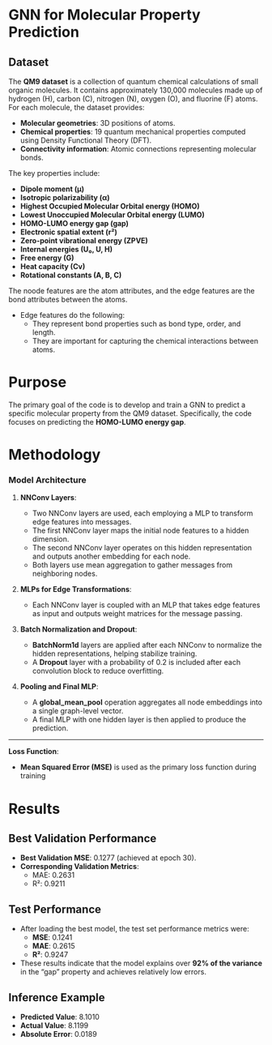 # GNN for Molecular Property Prediction
## Dataset

The **QM9 dataset** is a collection of quantum chemical calculations of small organic molecules. It contains approximately 130,000 molecules made up of hydrogen (H), carbon (C), nitrogen (N), oxygen (O), and fluorine (F) atoms. For each molecule, the dataset provides:

- **Molecular geometries**: 3D positions of atoms.
- **Chemical properties**: 19 quantum mechanical properties computed using Density Functional Theory (DFT).
- **Connectivity information**: Atomic connections representing molecular bonds.

The key properties include:

- **Dipole moment (μ)**
- **Isotropic polarizability (α)**
- **Highest Occupied Molecular Orbital energy (HOMO)**
- **Lowest Unoccupied Molecular Orbital energy (LUMO)**
- **HOMO-LUMO energy gap (gap)**
- **Electronic spatial extent (r²)**
- **Zero-point vibrational energy (ZPVE)**
- **Internal energies (U₀, U, H)**
- **Free energy (G)**
- **Heat capacity (Cv)**
- **Rotational constants (A, B, C)**
  
The noode features are the atom attributes, and the edge features are the bond attributes between the atoms.

- Edge features do the following:
  - They represent bond properties such as bond type, order, and length.
  - They are important for capturing the chemical interactions between atoms.

# Purpose

The primary goal of the code is to develop and train a GNN to predict a specific molecular property from the QM9 dataset. Specifically, the code focuses on predicting the **HOMO-LUMO energy gap**.

# Methodology

### Model Architecture
1. **NNConv Layers**: 
   - Two NNConv layers are used, each employing a MLP to transform edge features into messages.
   - The first NNConv layer maps the initial node features to a hidden dimension.
   - The second NNConv layer operates on this hidden representation and outputs another embedding for each node.
   - Both layers use mean aggregation to gather messages from neighboring nodes.

2. **MLPs for Edge Transformations**:  
   - Each NNConv layer is coupled with an MLP that takes edge features as input and outputs weight matrices for the message passing.

3. **Batch Normalization and Dropout**:  
   - **BatchNorm1d** layers are applied after each NNConv to normalize the hidden representations, helping stabilize training.
   - A **Dropout** layer with a probability of 0.2 is included after each convolution block to reduce overfitting.

4. **Pooling and Final MLP**:  
   - A **global_mean_pool** operation aggregates all node embeddings into a single graph-level vector.
   - A final MLP with one hidden layer is then applied to produce the prediction.
---

**Loss Function**:  
   - **Mean Squared Error (MSE)** is used as the primary loss function during training

# Results

## Best Validation Performance
- **Best Validation MSE**: 0.1277 (achieved at epoch 30).
- **Corresponding Validation Metrics**:
  - MAE: 0.2631
  - R²: 0.9211

## Test Performance
- After loading the best model, the test set performance metrics were:
  - **MSE**: 0.1241
  - **MAE**: 0.2615
  - **R²**: 0.9247
- These results indicate that the model explains over **92% of the variance** in the “gap” property and achieves relatively low errors.

## Inference Example
- **Predicted Value**: 8.1010
- **Actual Value**: 8.1199
- **Absolute Error**: 0.0189
